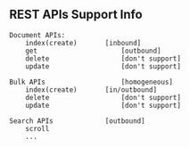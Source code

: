 ## REST APIs Support Info
	Document APIs:
		index(create)   	[inbound]
		get						[outbound]
		delete					[don't support]
		update					[don't support]
		
	Bulk APIs					[homogeneous]
		index(create)		[in/outbound]
		delete					[don't support]
		update					[don't support]
		
	Search APIs				[outbound]
		scroll
		...